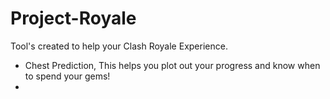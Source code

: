 # Project-Royale
Tool's created to help your Clash Royale Experience.

- Chest Prediction, This helps you plot out your progress and know when to spend your gems!
- 
